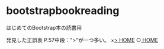 bootstrapbookreading
====================

はじめてのBootstrap本の読書用

発見した正誤表
P.57中段：">"が一つ多い。
×<a href="#" class="btn btn-default">><span class="glyphicon glyphicon-home"></span> HOME</a>
○<a href="#" class="btn btn-default"><span class="glyphicon glyphicon-home"></span> HOME</a>
